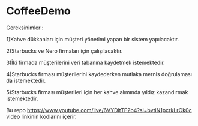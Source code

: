 # CoffeeDemo

Gereksinimler :

1)Kahve dükkanları için müşteri yönetimi yapan bir sistem yapılacaktır.

2)Starbucks ve Nero firmaları için çalışılacaktır.

3)İki firmada müşterilerini veri tabanına kaydetmek istemektedir.

4)Starbucks firması müşterilerini kaydederken mutlaka mernis doğrulaması da istemektedir.

5)Starbucks firması müşterileri için her kahve alımında yıldız kazandırmak istemektedir.

Bu repo https://www.youtube.com/live/6VYDltTF2b4?si=bvtiN1pcrkLrOk0c video linkinin kodlarını içerir.
